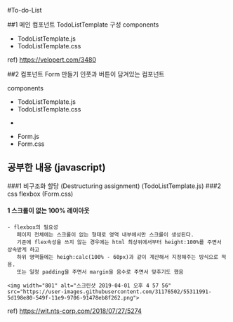 #To-do-List

 
 ##1 메인 컴포넌트 TodoListTemplate 구성
 components
 - TodoListTemplate.js
 - TodoListTemplate.css
  
 ref) https://velopert.com/3480
 
 ##2 컴포넌트 Form 만들기
 인풋과 버튼이 담겨있는 컴포넌트
 
 components
  - TodoListTemplate.js
  - TodoListTemplate.css
  
  +
  
  - Form.js
  - Form.css
  
 
 
 ## 공부한 내용 (javascript)
 ###1 비구조화 할당 (Destructuring assignment) (TodoListTemplate.js)
 ###2 css flexbox (Form.css)
   #### 1 스크롤이 없는 100% 레이아웃
    - flexbox의 필요성
       페이지 전체에는 스크롤이 없는 형태로 영역 내부에서만 스크롤이 생성된다.
       기존에 flex속성을 쓰지 않는 경우에는 html 최상위에서부터 height:100%를 주면서 상속받게 하고
       하위 영역들에는 heigh:calc(100% - 60px)과 같이 계산해서 지정해주는 방식으로 적용.
       또는 일정 padding을 주면서 margin을 음수로 주면서 맞추기도 했음
       
    <img width="801" alt="스크린샷 2019-04-01 오후 4 57 56" src="https://user-images.githubusercontent.com/31176502/55311991-  5d198e80-549f-11e9-9706-91478eb8f262.png">

    
   ref) https://wit.nts-corp.com/2018/07/27/5274
